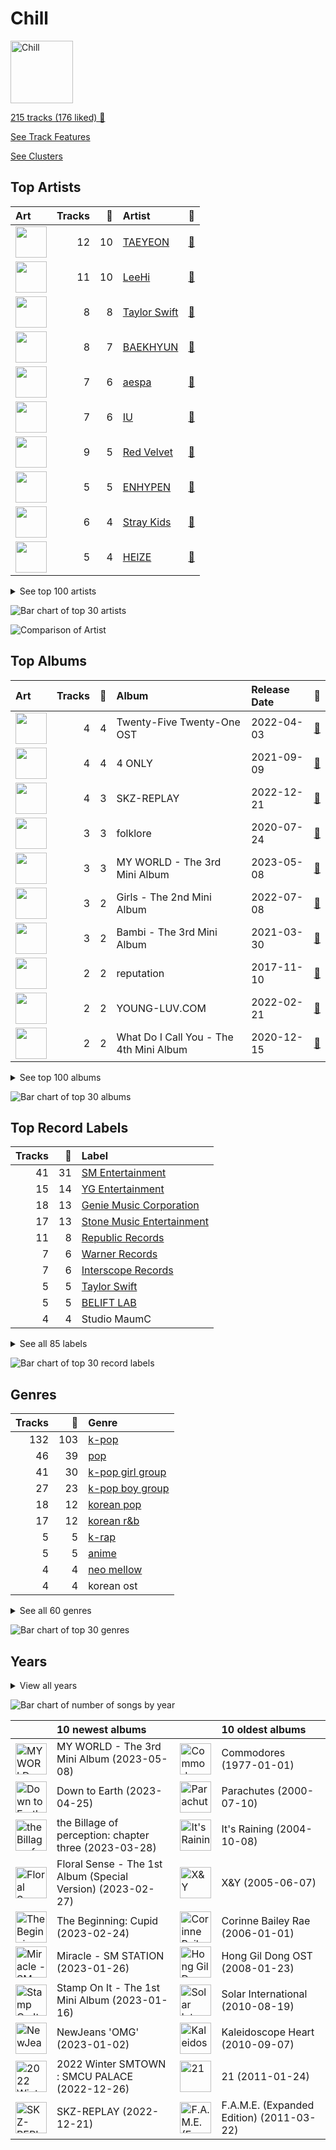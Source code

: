 # Chill


<img src="https://mosaic.scdn.co/640/ab67616d0000b2731c1ea5bfa5680ac877acdd55ab67616d0000b2736772cf096be8acc1df092519ab67616d0000b2739c7eb20dfbb2150f55c9debdab67616d0000b273eb136d1be54b1ef8273c0699" alt="Chill" width="100" />

[215 tracks (176 liked) 🔗](https://open.spotify.com/playlist/79HDmDfCjzdHS3oWXdgHGb)

[See Track Features](audio_features.md)

[See Clusters](clusters/overview.md)

## Top Artists

| Art | Tracks | 💚 | Artist | 🔗 |
|:---|---:|---:|:---|:---|
| <img src="https://i.scdn.co/image/ab6761610000e5ebb29975f8b42bcba1eae62577" alt="" width="50" /> | 12 | 10 | [TAEYEON](../../artists/taeyeon/overview.md) | [🔗](https://open.spotify.com/artist/3qNVuliS40BLgXGxhdBdqu) |
| <img src="https://i.scdn.co/image/ab6761610000e5eb05cead99b1a81b82a9a42838" alt="" width="50" /> | 11 | 10 | [LeeHi](../../artists/leehi/overview.md) | [🔗](https://open.spotify.com/artist/7cVZApDoQZpS447nHTsNqu) |
| <img src="https://i.scdn.co/image/ab6761610000e5ebf173136b94ae2f75f49f8b2b" alt="" width="50" /> | 8 | 8 | [Taylor Swift](../../artists/taylor_swift/overview.md) | [🔗](https://open.spotify.com/artist/06HL4z0CvFAxyc27GXpf02) |
| <img src="https://i.scdn.co/image/ab6761610000e5eb1e2e0f17d257a40be0782f35" alt="" width="50" /> | 8 | 7 | [BAEKHYUN](../../artists/baekhyun/overview.md) | [🔗](https://open.spotify.com/artist/4ufh0WuMZh6y4Dmdnklvdl) |
| <img src="https://i.scdn.co/image/ab6761610000e5ebb29c20ae1a1435066fe26f35" alt="" width="50" /> | 7 | 6 | [aespa](../../artists/aespa/overview.md) | [🔗](https://open.spotify.com/artist/6YVMFz59CuY7ngCxTxjpxE) |
| <img src="https://i.scdn.co/image/ab6761610000e5eb006ff3c0136a71bfb9928d34" alt="" width="50" /> | 7 | 6 | [IU](../../artists/iu/overview.md) | [🔗](https://open.spotify.com/artist/3HqSLMAZ3g3d5poNaI7GOU) |
| <img src="https://i.scdn.co/image/ab6761610000e5eb5bf330a57b9dcffd8f7b2c14" alt="" width="50" /> | 9 | 5 | [Red Velvet](../../artists/red_velvet/overview.md) | [🔗](https://open.spotify.com/artist/1z4g3DjTBBZKhvAroFlhOM) |
| <img src="https://i.scdn.co/image/ab6761610000e5eb64910866e1ff903252d3dc12" alt="" width="50" /> | 5 | 5 | [ENHYPEN](../../artists/enhypen/overview.md) | [🔗](https://open.spotify.com/artist/5t5FqBwTcgKTaWmfEbwQY9) |
| <img src="https://i.scdn.co/image/ab6761610000e5ebada60ffd7a8ce554fd733fb5" alt="" width="50" /> | 6 | 4 | [Stray Kids](../../artists/stray_kids/overview.md) | [🔗](https://open.spotify.com/artist/2dIgFjalVxs4ThymZ67YCE) |
| <img src="https://i.scdn.co/image/ab6761610000e5ebb55c3a580a05d6a61bd678ca" alt="" width="50" /> | 5 | 4 | [HEIZE](../../artists/heize/overview.md) | [🔗](https://open.spotify.com/artist/5dCvSnVduaFleCnyy98JMo) |


<details>
<summary>See top 100 artists</summary>

| Art | Tracks | 💚 | Artist | 🔗 |
|:---|---:|---:|:---|:---|
| <img src="https://i.scdn.co/image/ab6761610000e5ebd642648235ebf3460d2d1f6a" alt="" width="50" /> | 5 | 4 | [BTS](../../artists/bts/overview.md) | [🔗](https://open.spotify.com/artist/3Nrfpe0tUJi4K4DXYWgMUX) |
| <img src="https://i.scdn.co/image/ab6761610000e5eb8abd5f97fc52561939ebbc89" alt="" width="50" /> | 4 | 4 | [(G)I-DLE](../../artists/_g_i_dle/overview.md) | [🔗](https://open.spotify.com/artist/2AfmfGFbe0A0WsTYm0SDTx) |
| <img src="https://i.scdn.co/image/ab6761610000e5ebc65d144f4f352b3cba7b13ea" alt="" width="50" /> | 7 | 3 | [WENDY](../../artists/wendy/overview.md) | [🔗](https://open.spotify.com/artist/0FRUZvZNPzM3YJMABJxf2K) |
| <img src="https://i.scdn.co/image/ab6761610000e5eb6199c3c2f414880e2b9077a9" alt="" width="50" /> | 4 | 3 | [NewJeans](../../artists/newjeans/overview.md) | [🔗](https://open.spotify.com/artist/6HvZYsbFfjnjFrWF950C9d) |
| <img src="https://i.scdn.co/image/ab6761610000e5eb767815f4876969e8f888f0db" alt="" width="50" /> | 4 | 3 | The Rose | [🔗](https://open.spotify.com/artist/5na1LmEmK2VzNLje9snJYW) |
| <img src="https://i.scdn.co/image/ab6761610000e5ebc9690bc711d04b3d4fd4b87c" alt="" width="50" /> | 4 | 3 | [BLACKPINK](../../artists/blackpink/overview.md) | [🔗](https://open.spotify.com/artist/41MozSoPIsD1dJM0CLPjZF) |
| <img src="https://i.scdn.co/image/ab6761610000e5ebd8b9980db67272cb4d2c3daf" alt="" width="50" /> | 3 | 3 | [Billie Eilish](../../artists/billie_eilish/overview.md) | [🔗](https://open.spotify.com/artist/6qqNVTkY8uBg9cP3Jd7DAH) |
| <img src="https://i.scdn.co/image/ab6761610000e5ebcdce7620dc940db079bf4952" alt="" width="50" /> | 3 | 3 | [Ariana Grande](../../artists/ariana_grande/overview.md) | [🔗](https://open.spotify.com/artist/66CXWjxzNUsdJxJ2JdwvnR) |
| <img src="https://i.scdn.co/image/ab6761610000e5eb29d6428b4b21a6c952b2aea9" alt="" width="50" /> | 3 | 3 | Wonstein | [🔗](https://open.spotify.com/artist/5o615XColiSVMPDWlslKSk) |
| <img src="https://i.scdn.co/image/ab6761610000e5eb510c56f38c9fc97ee80f7256" alt="" width="50" /> | 3 | 3 | [LE SSERAFIM](../../artists/le_sserafim/overview.md) | [🔗](https://open.spotify.com/artist/4SpbR6yFEvexJuaBpgAU5p) |
| <img src="https://i.scdn.co/image/ab6761610000e5ebbb9fa0e20c8f29cf7c6dac3b" alt="" width="50" /> | 3 | 3 | WINTER | [🔗](https://open.spotify.com/artist/3mPquBmMu97Iq9TpzQ6ayI) |
| <img src="https://i.scdn.co/image/ab6761610000e5eb0bae7cfd3b32b10154e0b8b3" alt="" width="50" /> | 3 | 3 | [Sara Bareilles](../../artists/sara_bareilles/overview.md) | [🔗](https://open.spotify.com/artist/2Sqr0DXoaYABbjBo9HaMkM) |
| <img src="https://i.scdn.co/image/ab6761610000e5ebf23e235d7e2c99c2ce1a94dd" alt="" width="50" /> | 4 | 2 | Lee Mujin | [🔗](https://open.spotify.com/artist/4Xj0peBt3EZHbdF20JmdWC) |
| <img src="https://i.scdn.co/image/ab6761610000e5eb6f44c5165785a877bd4ae376" alt="" width="50" /> | 4 | 2 | [STAYC](../../artists/stayc/overview.md) | [🔗](https://open.spotify.com/artist/01XYiBYaoMJcNhPokrg0l0) |
| <img src="https://i.scdn.co/image/ab6761610000e5eb496189630cd3cb0c7b593fee" alt="" width="50" /> | 3 | 2 | TAEYANG | [🔗](https://open.spotify.com/artist/6udveWUgX4vu75FF0DTrXV) |
| <img src="https://i.scdn.co/image/ab6761610000e5eb7a1644d7f1d5da83403a627a" alt="" width="50" /> | 3 | 2 | [Billlie](../../artists/billlie/overview.md) | [🔗](https://open.spotify.com/artist/2GQxKDojobwBjZMPf7aoh0) |
| <img src="https://i.scdn.co/image/ab6761610000e5eb6de000137b41e45cc33a3566" alt="" width="50" /> | 2 | 2 | [Hwa Sa](../../artists/hwa_sa/overview.md) | [🔗](https://open.spotify.com/artist/7bmYpVgQub656uNTu6qGNQ) |
| <img src="https://i.scdn.co/image/ab6761610000e5ebd40fae46480e4202ef69316d" alt="" width="50" /> | 2 | 2 | YUJU | [🔗](https://open.spotify.com/artist/7Bu0r4MCDX3sbhcFD5IXyx) |
| <img src="https://i.scdn.co/image/ab6761610000e5eb8e9d1c8642df6f869631fe62" alt="" width="50" /> | 2 | 2 | Crush | [🔗](https://open.spotify.com/artist/6aLdhHUqgdKE86xbtNmY8g) |
| <img src="https://i.scdn.co/image/ab6761610000e5eb9c6f0ab3e5163f967c787253" alt="" width="50" /> | 2 | 2 | TAEYONG | [🔗](https://open.spotify.com/artist/6SKusTjOAPsTZ6kareKQdm) |
| <img src="https://i.scdn.co/image/ab6761610000e5ebaed3c717bf1753ab928ea88d" alt="" width="50" /> | 2 | 2 | John Legend | [🔗](https://open.spotify.com/artist/5y2Xq6xcjJb2jVM54GHK3t) |
| <img src="https://i.scdn.co/image/ab6761610000e5eb989ed05e1f0570cc4726c2d3" alt="" width="50" /> | 2 | 2 | [Coldplay](../../artists/coldplay/overview.md) | [🔗](https://open.spotify.com/artist/4gzpq5DPGxSnKTe4SA8HAU) |
| <img src="https://i.scdn.co/image/ab6761610000e5ebb6ba89aff53eea0b5f0444e8" alt="" width="50" /> | 2 | 2 | Jay Park | [🔗](https://open.spotify.com/artist/4XDi67ZENZcbfKnvMnTYsI) |
| <img src="https://i.scdn.co/image/ab6761610000e5eb597a4257d0022e2ac837fa7d" alt="" width="50" /> | 2 | 2 | BIGBANG | [🔗](https://open.spotify.com/artist/4Kxlr1PRlDKEB0ekOCyHgX) |
| <img src="https://i.scdn.co/image/ab6761610000e5eb29971b8d9d19fef176338e4a" alt="" width="50" /> | 2 | 2 | Loco | [🔗](https://open.spotify.com/artist/2e4G04F77jxVuDYo44TCSm) |
| <img src="https://i.scdn.co/image/ab6761610000e5eb7fd277fc83d7670dadb45790" alt="" width="50" /> | 2 | 2 | [PENTAGON](../../artists/pentagon/overview.md) | [🔗](https://open.spotify.com/artist/1wKpMkucynaTfG8lyPprYV) |
| <img src="https://i.scdn.co/image/ab6761610000e5eb65dd718aaa2c9b1be0218f76" alt="" width="50" /> | 2 | 2 | SURAN | [🔗](https://open.spotify.com/artist/1mORehSVEd7lcaT2d7Sl2K) |
| <img src="https://i.scdn.co/image/ab6761610000e5eb0fad315ccb6b38517152d2cc" alt="" width="50" /> | 2 | 2 | SUGA | [🔗](https://open.spotify.com/artist/0ebNdVaOfp6N0oZ1guIxM8) |
| <img src="https://i.scdn.co/image/ab6761610000e5eb859ec6575be3cfe1a86b2cb0" alt="" width="50" /> | 2 | 2 | Sunwoojunga | [🔗](https://open.spotify.com/artist/04L3elxyr0XFua2Ek3domW) |
| <img src="https://i.scdn.co/image/ab6761610000e5eb8944c8aec8db82f35980b191" alt="" width="50" /> | 2 | 1 | [TWICE](../../artists/twice/overview.md) | [🔗](https://open.spotify.com/artist/7n2Ycct7Beij7Dj7meI4X0) |
| <img src="https://i.scdn.co/image/ab6761610000e5ebd89424b602251312223edd8f" alt="" width="50" /> | 2 | 1 | MeloMance | [🔗](https://open.spotify.com/artist/6k4r73Wq8nhkCDoUsECL1e) |
| <img src="https://i.scdn.co/image/ab6761610000e5eb72f8abb4e1d34336c60fd338" alt="" width="50" /> | 2 | 1 | YUKIKA | [🔗](https://open.spotify.com/artist/4RfI1z9u2xIc5Qnqac4JbO) |
| <img src="https://i.scdn.co/image/ab6761610000e5ebbbca2e91d07d2c53e6610570" alt="" width="50" /> | 2 | 1 | Seori | [🔗](https://open.spotify.com/artist/2bWTIIQP9zaVc55RaMGu7e) |
| <img src="https://i.scdn.co/image/ab6761610000e5eb64c106fb76ead20ba05a5461" alt="" width="50" /> | 2 | 1 | Sandeul | [🔗](https://open.spotify.com/artist/2QeJBmgBdpH4i3uJns5Rdx) |
| <img src="https://i.scdn.co/image/ab6761610000e5eb065608c797a38d142082fc8a" alt="" width="50" /> | 2 | 1 | Punch | [🔗](https://open.spotify.com/artist/2FgZrgTMX6Sk0VNcOsEPmm) |
| <img src="https://i.scdn.co/image/ab6761610000e5eb95f5142b421466cf22028f6f" alt="" width="50" /> | 1 | 1 | [SEVENTEEN](../../artists/seventeen/overview.md) | [🔗](https://open.spotify.com/artist/7nqOGRxlXj7N2JYbgNEjYH) |
| <img src="nan" alt="" width="50" /> | 1 | 1 | Jang Yi-jeong | [🔗](https://open.spotify.com/artist/7nLakaHt1koh5mP4OIVM0F) |
| <img src="https://i.scdn.co/image/ab6761610000e5eb7d874b307cb092e68db73207" alt="" width="50" /> | 1 | 1 | [NCT 127](../../artists/nct_127/overview.md) | [🔗](https://open.spotify.com/artist/7f4ignuCJhLXfZ9giKT7rH) |
| <img src="https://i.scdn.co/image/ab6761610000e5ebe50aa80e0f5869f84f6874d1" alt="" width="50" /> | 1 | 1 | Chris Brown | [🔗](https://open.spotify.com/artist/7bXgB6jMjp9ATFy66eO08Z) |
| <img src="https://i.scdn.co/image/ab6761610000e5ebf55b31064f94878f3da932c8" alt="" width="50" /> | 1 | 1 | MAX CHANGMIN | [🔗](https://open.spotify.com/artist/7FiAkNWMb6ZBYI8tbQLuIS) |
| <img src="https://i.scdn.co/image/ab67616d0000b2738cff8c53f033893425f27b8f" alt="" width="50" /> | 1 | 1 | JIHYO | [🔗](https://open.spotify.com/artist/7F1iAHRYxR3MY7yAEuFqgL) |
| <img src="https://i.scdn.co/image/ab67616d0000b273bbb7a9cbcad2eabbfbcb9522" alt="" width="50" /> | 1 | 1 | WOOGIE | [🔗](https://open.spotify.com/artist/7C0lSOS41UnTbnF7bMSEWN) |
| <img src="https://i.scdn.co/image/ab6761610000e5ebdf0b5ac84376a0a4b2166816" alt="" width="50" /> | 1 | 1 | The Neighbourhood | [🔗](https://open.spotify.com/artist/77SW9BnxLY8rJ0RciFqkHh) |
| <img src="https://i.scdn.co/image/ab6761610000e5eb61f2c97935a963ff7d2cc34b" alt="" width="50" /> | 1 | 1 | SHAUN | [🔗](https://open.spotify.com/artist/72nLe76yBFSlP6VBzME358) |
| <img src="https://i.scdn.co/image/ab6761610000e5ebbd98c32bd0f4be21e548485a" alt="" width="50" /> | 1 | 1 | MARK | [🔗](https://open.spotify.com/artist/70DFixYAFPv4Pf9kgSfR9O) |
| <img src="https://i.scdn.co/image/ab6761610000e5eb03fd839c09fe375026192645" alt="" width="50" /> | 1 | 1 | [GOT the beat](../../artists/got_the_beat/overview.md) | [🔗](https://open.spotify.com/artist/6uNxlIP5lzPFf0BHuELOuX) |
| <img src="https://i.scdn.co/image/ab6761610000e5eb21a213a4fe1a6f9b45d3f7f9" alt="" width="50" /> | 1 | 1 | Commodores | [🔗](https://open.spotify.com/artist/6twIAGnYuIT1pncMAsXnEm) |
| <img src="https://i.scdn.co/image/ab6761610000e5ebac19ac3b8773baa5791999fb" alt="" width="50" /> | 1 | 1 | TVXQ! | [🔗](https://open.spotify.com/artist/6nVMMEywS5Y4tsHPKx1nIo) |
| <img src="https://i.scdn.co/image/ab6761610000e5eb1d4e4e7e3c5d8fa494fc5f10" alt="" width="50" /> | 1 | 1 | Lord Huron | [🔗](https://open.spotify.com/artist/6ltzsmQQbmdoHHbLZ4ZN25) |
| <img src="https://i.scdn.co/image/ab6761610000e5eb41bf7454f88cccfe6677b2c0" alt="" width="50" /> | 1 | 1 | H 3 F | [🔗](https://open.spotify.com/artist/6jIK3obS1fJqb3Vu74AYX3) |
| <img src="https://i.scdn.co/image/ab6772690000c46ca3ebb27ba9a55044f32af6e1" alt="" width="50" /> | 1 | 1 | Silk Sonic | [🔗](https://open.spotify.com/artist/6PvvGcCY2XtUcSRld1Wilr) |
| <img src="https://i.scdn.co/image/ab6761610000e5eb74700cf88c04af5201df7298" alt="" width="50" /> | 1 | 1 | [AKMU](../../artists/akmu/overview.md) | [🔗](https://open.spotify.com/artist/6OwKE9Ez6ALxpTaKcT5ayv) |
| <img src="https://i.scdn.co/image/ab6761610000e5eb4a29246fa242d0b9f8de3b31" alt="" width="50" /> | 1 | 1 | [SUNMI](../../artists/sunmi/overview.md) | [🔗](https://open.spotify.com/artist/6MoXcK2GyGg7FIyxPU5yW6) |
| <img src="https://i.scdn.co/image/ab6761610000e5eb31072db9da0311ecfabe96bf" alt="" width="50" /> | 1 | 1 | Khalid | [🔗](https://open.spotify.com/artist/6LuN9FCkKOj5PcnpouEgny) |
| <img src="https://i.scdn.co/image/ab6761610000e5eb1b6966cc5bb31edcab435911" alt="" width="50" /> | 1 | 1 | Younha | [🔗](https://open.spotify.com/artist/6GwM5CHqhWXzG3l5kzRSAS) |
| <img src="nan" alt="" width="50" /> | 1 | 1 | Nam Joohyuk | [🔗](https://open.spotify.com/artist/69ybhMoBUPmIcH4MyDARDv) |
| <img src="https://i.scdn.co/image/ab6761610000e5eb126daf90ff728a306d978ca0" alt="" width="50" /> | 1 | 1 | NINGNING | [🔗](https://open.spotify.com/artist/5t1uryofgueHrjrryqX8vM) |
| <img src="https://i.scdn.co/image/ab6761610000e5eb1d8695d3eefc61a22f5afbaf" alt="" width="50" /> | 1 | 1 | MINGYU | [🔗](https://open.spotify.com/artist/5gUpo0BRmo6EOTbyU3z5Ay) |
| <img src="nan" alt="" width="50" /> | 1 | 1 | Bona(WJSN) | [🔗](https://open.spotify.com/artist/5EHm62VI2botfXyNvboLlL) |
| <img src="https://i.scdn.co/image/ab6761610000e5eb416bd8a66bfcbc545c2009ac" alt="" width="50" /> | 1 | 1 | Gracie Abrams | [🔗](https://open.spotify.com/artist/4tuJ0bMpJh08umKkEXKUI5) |
| <img src="https://i.scdn.co/image/ab6761610000e5eb1f9c07e4400cac6892c9739a" alt="" width="50" /> | 1 | 1 | YESUNG | [🔗](https://open.spotify.com/artist/4hyF8Vtc73RYJr3RgTE2Zf) |
| <img src="https://i.scdn.co/image/ab6761610000e5eb68f6e5892075d7f22615bd17" alt="" width="50" /> | 1 | 1 | Adele | [🔗](https://open.spotify.com/artist/4dpARuHxo51G3z768sgnrY) |
| <img src="nan" alt="" width="50" /> | 1 | 1 | Lee Joomyung | [🔗](https://open.spotify.com/artist/4dN1DsKUXV6xugiarFBAa6) |
| <img src="https://i.scdn.co/image/ab67616d0000b273112b210accd05345a17a46f0" alt="" width="50" /> | 1 | 1 | Suzy | [🔗](https://open.spotify.com/artist/4U80LJd8sG6U9YTFP5izka) |
| <img src="https://i.scdn.co/image/ab6761610000e5ebf8e7a2d1a01fd98e43ee57dc" alt="" width="50" /> | 1 | 1 | 6LACK | [🔗](https://open.spotify.com/artist/4IVAbR2w4JJNJDDRFP3E83) |
| <img src="https://i.scdn.co/image/ab6761610000e5eb1193a00caa638c135ffc60ec" alt="" width="50" /> | 1 | 1 | FIFTY FIFTY | [🔗](https://open.spotify.com/artist/4GJ6xDCF5jaUqD6avOuQT6) |
| <img src="https://i.scdn.co/image/ab6761610000e5eb1c7f0695e260619b85d687db" alt="" width="50" /> | 1 | 1 | QUIN | [🔗](https://open.spotify.com/artist/3sHS70DMNgPxRqx2fUNrRA) |
| <img src="https://i.scdn.co/image/ab6761610000e5eb7158089a0a003f7ce04ddca1" alt="" width="50" /> | 1 | 1 | WONWOO | [🔗](https://open.spotify.com/artist/3rHcBT06Vb1XGVUWhDALZt) |
| <img src="https://i.scdn.co/image/ab6761610000e5eb96287bd47570ff13f0c01496" alt="" width="50" /> | 1 | 1 | Anderson .Paak | [🔗](https://open.spotify.com/artist/3jK9MiCrA42lLAdMGUZpwa) |
| <img src="https://i.scdn.co/image/adcc1cb654e89f2e404688ae0d1bbc942ce02e5d" alt="" width="50" /> | 1 | 1 | Ludacris | [🔗](https://open.spotify.com/artist/3ipn9JLAPI5GUEo4y4jcoi) |
| <img src="https://i.scdn.co/image/ab6761610000e5eb6a80abb55f089d80528d24fc" alt="" width="50" /> | 1 | 1 | CHANGMO | [🔗](https://open.spotify.com/artist/3hvinNZRzTLoREmqFiKr1b) |
| <img src="https://i.scdn.co/image/ab6761610000e5ebd2d167f018561742f26a0997" alt="" width="50" /> | 1 | 1 | ROSÉ | [🔗](https://open.spotify.com/artist/3eVa5w3URK5duf6eyVDbu9) |
| <img src="https://i.scdn.co/image/ab6761610000e5eb26e8cb3ff6fc7744b312811b" alt="" width="50" /> | 1 | 1 | Troye Sivan | [🔗](https://open.spotify.com/artist/3WGpXCj9YhhfX11TToZcXP) |
| <img src="https://i.scdn.co/image/ab6761610000e5eb5045a0e0d423ce29d6b14ebd" alt="" width="50" /> | 1 | 1 | TREASURE | [🔗](https://open.spotify.com/artist/3KonOYiLsU53m4yT7gNotP) |
| <img src="https://i.scdn.co/image/ab6761610000e5ebd5ea2417972607cdcf73364d" alt="" width="50" /> | 1 | 1 | V | [🔗](https://open.spotify.com/artist/3JsHnjpbhX4SnySpvpa9DK) |
| <img src="https://i.scdn.co/image/ab6761610000e5eb5923c0ca32a3cf3a81b34728" alt="" width="50" /> | 1 | 1 | G-DRAGON | [🔗](https://open.spotify.com/artist/30b9WulBM8sFuBo17nNq9c) |
| <img src="https://i.scdn.co/image/ab6761610000e5eb1d599789ce2de9b742b804e3" alt="" width="50" /> | 1 | 1 | george | [🔗](https://open.spotify.com/artist/2pRZp2WxvnWWiSPcSSYkNV) |
| <img src="https://i.scdn.co/image/ab6761610000e5ebee3123e593174208f9754fab" alt="" width="50" /> | 1 | 1 | Frank Ocean | [🔗](https://open.spotify.com/artist/2h93pZq0e7k5yf4dywlkpM) |
| <img src="https://i.scdn.co/image/ab6761610000e5eb778483686ae247c1906f02fb" alt="" width="50" /> | 1 | 1 | Birdy | [🔗](https://open.spotify.com/artist/2WX2uTcsvV5OnS0inACecP) |
| <img src="https://i.scdn.co/image/ab6761610000e5eb529759eb52ec826893164de1" alt="" width="50" /> | 1 | 1 | LUNCH | [🔗](https://open.spotify.com/artist/2UVzzx3MOPYV3l6xW2lzBv) |
| <img src="https://i.scdn.co/image/ab6761610000e5eb8ec4207332def07fec21874d" alt="" width="50" /> | 1 | 1 | [ITZY](../../artists/itzy/overview.md) | [🔗](https://open.spotify.com/artist/2KC9Qb60EaY0kW4eH68vr3) |
| <img src="https://i.scdn.co/image/ab6761610000e5eb618eb314202aeec390a5c435" alt="" width="50" /> | 1 | 1 | D.O. | [🔗](https://open.spotify.com/artist/2CQZr2RPZmrcvDnaod1ldC) |
| <img src="https://i.scdn.co/image/ab6761610000e5ebdcb57d08016c41fca3e221ab" alt="" width="50" /> | 1 | 1 | Corinne Bailey Rae | [🔗](https://open.spotify.com/artist/29WzbAQtDnBJF09es0uddn) |
| <img src="https://i.scdn.co/image/ab6761610000e5ebd707e1c5177614c4ec95a06c" alt="" width="50" /> | 1 | 1 | Halsey | [🔗](https://open.spotify.com/artist/26VFTg2z8YR0cCuwLzESi2) |
| <img src="https://i.scdn.co/image/ab6761610000e5eb5fd1861f4c260b5855fd3a90" alt="" width="50" /> | 1 | 1 | nævis | [🔗](https://open.spotify.com/artist/2067CjQ2nC56cRZX8goeHg) |
| <img src="nan" alt="" width="50" /> | 1 | 1 | Choi Hyunwook | [🔗](https://open.spotify.com/artist/1z2J8XtoQxczs0U1lMWEiZ) |
| <img src="https://i.scdn.co/image/ab6761610000e5eb178f1c6aa9751667cef51db3" alt="" width="50" /> | 1 | 1 | TAEIL | [🔗](https://open.spotify.com/artist/1z0Hi3myYw4x32xCq0H3aq) |
| <img src="https://i.scdn.co/image/ab6761610000e5eb8ae7f2aaa9817a704a87ea36" alt="" width="50" /> | 1 | 1 | [Justin Bieber](../../artists/justin_bieber/overview.md) | [🔗](https://open.spotify.com/artist/1uNFoZAHBGtllmzznpCI3s) |
| <img src="https://i.scdn.co/image/ab6761610000e5eb0405e7cc11aecb995703d398" alt="" width="50" /> | 1 | 1 | [Jackson Wang](../../artists/jackson_wang/overview.md) | [🔗](https://open.spotify.com/artist/1kfWoWgCugPkyxQP8lkRlY) |
| <img src="https://i.scdn.co/image/ab6761610000e5eb354a84cfb27458618bca3ecb" alt="" width="50" /> | 1 | 1 | MAX | [🔗](https://open.spotify.com/artist/1bqxdqvUtPWZri43cKHac8) |

</details>


![Bar chart of top 30 artists](../../images/playlists/chill/artists.png)

![Comparison of Artist](../../images/playlists/chill/artists_comparison.png)

## Top Albums

| Art | Tracks | 💚 | Album | Release Date | 🔗 |
|:---|---:|---:|:---|:---|:---|
| <img src="https://i.scdn.co/image/ab67616d0000b2735ccb1b40b2081fff238473bb" alt="" width="50" /> | 4 | 4 | Twenty-Five Twenty-One OST | 2022-04-03 | [🔗](https://open.spotify.com/album/77NPr874WU941XZhjO43dR) |
| <img src="https://i.scdn.co/image/ab67616d0000b273d5d11b6ac4242aaa41c8be69" alt="" width="50" /> | 4 | 4 | 4 ONLY | 2021-09-09 | [🔗](https://open.spotify.com/album/1DKgZeAYrjslAPZVMe6EFt) |
| <img src="https://i.scdn.co/image/ab67616d0000b273d681b1b80c5dff43d2f4a3df" alt="" width="50" /> | 4 | 3 | SKZ-REPLAY | 2022-12-21 | [🔗](https://open.spotify.com/album/3UXrliH0JUQvcaLnBD8Txz) |
| <img src="https://i.scdn.co/image/ab67616d0000b27395f754318336a07e85ec59bc" alt="" width="50" /> | 3 | 3 | folklore | 2020-07-24 | [🔗](https://open.spotify.com/album/2fenSS68JI1h4Fo296JfGr) |
| <img src="https://i.scdn.co/image/ab67616d0000b27304878afb19613a94d37b29ce" alt="" width="50" /> | 3 | 3 | MY WORLD - The 3rd Mini Album | 2023-05-08 | [🔗](https://open.spotify.com/album/69xF8jTd0c4Zoo7DT3Rwrn) |
| <img src="https://i.scdn.co/image/ab67616d0000b273b3be3b970fc89a02f301c9da" alt="" width="50" /> | 3 | 2 | Girls - The 2nd Mini Album | 2022-07-08 | [🔗](https://open.spotify.com/album/4w1dbvUy1crv0knXQvcSeY) |
| <img src="https://i.scdn.co/image/ab67616d0000b2735e64c5b1565cac58c05f3c0d" alt="" width="50" /> | 3 | 2 | Bambi - The 3rd Mini Album | 2021-03-30 | [🔗](https://open.spotify.com/album/5xOx4mWABbTj0qWyZC4q1p) |
| <img src="https://i.scdn.co/image/ab67616d0000b273da5d5aeeabacacc1263c0f4b" alt="" width="50" /> | 2 | 2 | reputation | 2017-11-10 | [🔗](https://open.spotify.com/album/6DEjYFkNZh67HP7R9PSZvv) |
| <img src="https://i.scdn.co/image/ab67616d0000b2738ea860a3e6904b875629d672" alt="" width="50" /> | 2 | 2 | YOUNG-LUV.COM | 2022-02-21 | [🔗](https://open.spotify.com/album/2xPdgNkM4yIQmP7axJ1T1o) |
| <img src="https://i.scdn.co/image/ab67616d0000b27354d483dff87402bfe717f738" alt="" width="50" /> | 2 | 2 | What Do I Call You - The 4th Mini Album | 2020-12-15 | [🔗](https://open.spotify.com/album/70XJeDlFe1LmZo1lyFKyq3) |


<details>
<summary>See top 100 albums</summary>

| Art | Tracks | 💚 | Album | Release Date | 🔗 |
|:---|---:|---:|:---|:---|:---|
| <img src="https://i.scdn.co/image/ab67616d0000b2737dd8f95320e8ef08aa121dfe" alt="" width="50" /> | 2 | 2 | THE ALBUM | 2020-10-02 | [🔗](https://open.spotify.com/album/71O60S5gIJSIAhdnrDIh3N) |
| <img src="https://i.scdn.co/image/ab67616d0000b273d8856d19e1f5784ed643d862" alt="" width="50" /> | 2 | 2 | Like Water - The 1st Mini Album | 2021-04-05 | [🔗](https://open.spotify.com/album/1Ao5vWPO13f4l0ldwxOKL7) |
| <img src="https://i.scdn.co/image/ab67616d0000b273c7b6b2976e38a802eebff046" alt="" width="50" /> | 2 | 2 | I NEVER DIE | 2022-03-14 | [🔗](https://open.spotify.com/album/1T2W9vDajFreUuycPDjUXk) |
| <img src="https://i.scdn.co/image/ab67616d0000b2739030184114911536d5f77555" alt="" width="50" /> | 2 | 2 | FEARLESS | 2022-05-02 | [🔗](https://open.spotify.com/album/4Mc7WwYH41hgUWeKX25Sot) |
| <img src="https://i.scdn.co/image/ab67616d0000b2739e7dad80eb4bb664ff9e6fc8" alt="" width="50" /> | 2 | 2 | Amidst the Chaos (Bonus Version) | 2019-05-10 | [🔗](https://open.spotify.com/album/5x2sDapUIdq0qk1ezff3gm) |
| <img src="https://i.scdn.co/image/ab67616d0000b2736538b8e1b5c7b2a9d2211769" alt="" width="50" /> | 2 | 1 | Perfect Velvet - The 2nd Album | 2017-11-17 | [🔗](https://open.spotify.com/album/0rvrbZvaDX5S9ZBhwOwFfH) |
| <img src="https://i.scdn.co/image/ab67616d0000b2739d28fd01859073a3ae6ea209" alt="" width="50" /> | 2 | 1 | NewJeans 1st EP 'New Jeans' | 2022-08-01 | [🔗](https://open.spotify.com/album/1HMLpmZAnNyl9pxvOnTovV) |
| <img src="https://i.scdn.co/image/ab67616d0000b2731843897a2a72dd5036bbb1fc" alt="" width="50" /> | 2 | 1 | NOEASY | 2021-08-23 | [🔗](https://open.spotify.com/album/558tpdCejjVQNFAumRAeQj) |
| <img src="https://i.scdn.co/image/ab67616d0000b273b87c0d76ed9c7b1654b390d0" alt="" width="50" /> | 2 | 0 | Purpose - The 2nd Album | 2019-10-28 | [🔗](https://open.spotify.com/album/0h6wCpdgpSOAbYDDYJVuwr) |
| <img src="https://i.scdn.co/image/ab67616d0000b27305203cde35ba2fef6ca7b970" alt="" width="50" /> | 1 | 1 | 공감 (Empathy) - The 1st Mini Album | 2021-07-26 | [🔗](https://open.spotify.com/album/4dqWy2Soq1Z1rqgKfXOATk) |
| <img src="https://i.scdn.co/image/ab67616d0000b273d0bd51668da5629aa0cc77d8" alt="" width="50" /> | 1 | 1 | 壱 | 2022-01-12 | [🔗](https://open.spotify.com/album/1YWoHzj5wHnG7m6gLlwBQd) |
| <img src="https://i.scdn.co/image/ab67616d0000b2738c4a282e84a53c1c8acf129a" alt="" width="50" /> | 1 | 1 | ‘The ReVe Festival 2022 - Feel My Rhythm’ | 2022-03-21 | [🔗](https://open.spotify.com/album/3HgoCO9wWuPcNhz8Ip4C46) |
| <img src="https://i.scdn.co/image/ab67616d0000b2733e3a242b1d34e50a6f28a7a3" alt="" width="50" /> | 1 | 1 | the Billage of perception: chapter three | 2023-03-28 | [🔗](https://open.spotify.com/album/5bt0sTLia4il2rIlpqUo5g) |
| <img src="https://i.scdn.co/image/ab67616d0000b2734c5be128bd1b55bf36041574" alt="" width="50" /> | 1 | 1 | the Billage of perception : chapter one | 2021-11-10 | [🔗](https://open.spotify.com/album/1kp4txZsSpDNR4EoDFi2LD) |
| <img src="https://i.scdn.co/image/ab67616d0000b27356ac7b86e090f307e218e9c8" alt="" width="50" /> | 1 | 1 | thank u, next | 2019-02-08 | [🔗](https://open.spotify.com/album/2fYhqwDWXjbpjaIJPEfKFw) |
| <img src="https://i.scdn.co/image/ab67616d0000b27355c38bc34d1fe852f2657c2e" alt="" width="50" /> | 1 | 1 | minor | 2020-07-14 | [🔗](https://open.spotify.com/album/2UZw04wDxLVceADw2Gi1Qy) |
| <img src="https://i.scdn.co/image/ab67616d0000b2738a3f0a3ca7929dea23cd274c" alt="" width="50" /> | 1 | 1 | lovely (with Khalid) | 2018-04-19 | [🔗](https://open.spotify.com/album/2sBB17RXTamvj7Ncps15AK) |
| <img src="https://i.scdn.co/image/ab67616d0000b27333b8541201f1ef38941024be" alt="" width="50" /> | 1 | 1 | evermore | 2020-12-11 | [🔗](https://open.spotify.com/album/2Xoteh7uEpea4TohMxjtaq) |
| <img src="https://i.scdn.co/image/ab67616d0000b273a9f6c04ba168640b48aa5795" alt="" width="50" /> | 1 | 1 | dont smile at me | 2017-12-22 | [🔗](https://open.spotify.com/album/7fRrTyKvE4Skh93v97gtcU) |
| <img src="https://i.scdn.co/image/ab67616d0000b2737aede4855f6d0d738012e2e5" alt="" width="50" /> | 1 | 1 | channel ORANGE | 2012-07-10 | [🔗](https://open.spotify.com/album/392p3shh2jkxUxY2VHvlH8) |
| <img src="https://i.scdn.co/image/ab67616d0000b273a42bfa2c336bdc2e5c486e49" alt="" width="50" /> | 1 | 1 | [REC.] | 2022-01-18 | [🔗](https://open.spotify.com/album/6ofVW04Q32gN1Hxk50S9Fi) |
| <img src="https://i.scdn.co/image/ab67616d0000b2731fd0a8fc28b2a0a5d9cdc6c6" alt="" width="50" /> | 1 | 1 | You Never Walk Alone | 2017-02-13 | [🔗](https://open.spotify.com/album/6THpewjqJ15ORBJkh5CEYb) |
| <img src="https://i.scdn.co/image/ab67616d0000b2732918f236448bf544586e388a" alt="" width="50" /> | 1 | 1 | YOUNHA 6th Album Repackage 'END THEORY : Final Edition' | 2022-03-30 | [🔗](https://open.spotify.com/album/63mur6I6yCG9cOxOst3i7c) |
| <img src="https://i.scdn.co/image/ab67616d0000b2734e0362c225863f6ae2432651" alt="" width="50" /> | 1 | 1 | X&Y | 2005-06-07 | [🔗](https://open.spotify.com/album/4E7bV0pzG0LciBSWTszra6) |
| <img src="https://i.scdn.co/image/ab67616d0000b27352d0ac4eb2c3fd56c01a01b5" alt="" width="50" /> | 1 | 1 | Written In The Stars | 2018-10-11 | [🔗](https://open.spotify.com/album/08z3DsL7P6RpBR3FgNMSvN) |
| <img src="https://i.scdn.co/image/ab67616d0000b273e5b72a052cd11134380eeb8a" alt="" width="50" /> | 1 | 1 | Wish & Wind | 2018-03-08 | [🔗](https://open.spotify.com/album/5Fs2dlwUz1zkNcUPu6KaKF) |
| <img src="https://i.scdn.co/image/ab67616d0000b273b866ae204041c820a937a0f5" alt="" width="50" /> | 1 | 1 | When it snows(Feat.Heize) | 2021-12-03 | [🔗](https://open.spotify.com/album/1d2YKQ02RQA97EyrB55ZcK) |
| <img src="https://i.scdn.co/image/ab67616d0000b27308b6c12c648f704e599cabd9" alt="" width="50" /> | 1 | 1 | When Night Is Falling | 2021-07-07 | [🔗](https://open.spotify.com/album/3nOIsILeko2meMblKEGYZw) |
| <img src="https://i.scdn.co/image/ab67616d0000b2732c0252c4e4a988f024e4d262" alt="" width="50" /> | 1 | 1 | WINE | 2017-04-27 | [🔗](https://open.spotify.com/album/26adxLsliyYcCfVTF6xA75) |
| <img src="https://i.scdn.co/image/ab67616d0000b27350a3147b4edd7701a876c6ce" alt="" width="50" /> | 1 | 1 | WHEN WE ALL FALL ASLEEP, WHERE DO WE GO? | 2019-03-29 | [🔗](https://open.spotify.com/album/0S0KGZnfBGSIssfF54WSJh) |
| <img src="https://i.scdn.co/image/ab67616d0000b27356080feb452fa7ad4ca61d8b" alt="" width="50" /> | 1 | 1 | Village | 2018-11-02 | [🔗](https://open.spotify.com/album/2KxC2M0bVm5hrK3GgGMuV9) |
| <img src="https://i.scdn.co/image/ab67616d0000b2736034eda385497f614778f457" alt="" width="50" /> | 1 | 1 | Twicetagram | 2017-10-30 | [🔗](https://open.spotify.com/album/3hJXmK5gWN9P6jtZL0Lr2y) |
| <img src="https://i.scdn.co/image/ab67616d0000b273aae78727e396da9f03032eda" alt="" width="50" /> | 1 | 1 | Traffic light | 2021-05-14 | [🔗](https://open.spotify.com/album/4lHGpxL8peLQSZRgl1Lssm) |
| <img src="https://i.scdn.co/image/ab67616d0000b27381fb7e4e392f0a99b3947eb6" alt="" width="50" /> | 1 | 1 | The Velvet - The 2nd Mini Album | 2016-03-17 | [🔗](https://open.spotify.com/album/2qgl7dAgslqL1w2l2wQhMA) |
| <img src="https://i.scdn.co/image/ab67616d0000b27387bb1da05f3491eea3401de5" alt="" width="50" /> | 1 | 1 | The Prelude | 2020-07-17 | [🔗](https://open.spotify.com/album/3Qj2vsFzmaB8jcH6Q60WIG) |
| <img src="https://i.scdn.co/image/ab67616d0000b273206f4b14097e0a68bce6b467" alt="" width="50" /> | 1 | 1 | The Hyena on the Keyboard Pt. 4 | 2018-04-21 | [🔗](https://open.spotify.com/album/2fMMk4DD96UcAmSczUQ0kq) |
| <img src="https://i.scdn.co/image/ab67616d0000b27337c0b3670236c067c8e8bbcb" alt="" width="50" /> | 1 | 1 | The Beginning: Cupid | 2023-02-24 | [🔗](https://open.spotify.com/album/5letLUZIFsQikJYShfGNs4) |
| <img src="https://i.scdn.co/image/ab67616d0000b2739bb453695e0776ceb13576f3" alt="" width="50" /> | 1 | 1 | Take | 2018-06-27 | [🔗](https://open.spotify.com/album/1NgwpxtZFd1x4DbC74V9bO) |
| <img src="https://i.scdn.co/image/ab67616d0000b27328be5dc3cc0bd6f2482c1d56" alt="" width="50" /> | 1 | 1 | THE SECOND STEP : CHAPTER ONE | 2022-02-15 | [🔗](https://open.spotify.com/album/17l09k7ZDb4GYwmsIVGcRZ) |
| <img src="https://i.scdn.co/image/ab67616d0000b2732babb9dbd8f5146112f1bf86" alt="" width="50" /> | 1 | 1 | Stuck with U | 2020-05-08 | [🔗](https://open.spotify.com/album/5mUdh6YWnUvf0MfklEk1oi) |
| <img src="https://i.scdn.co/image/ab67616d0000b2739d2efe43d5b7ebc7cb60ca81" alt="" width="50" /> | 1 | 1 | Strange Trails | 2015-04-07 | [🔗](https://open.spotify.com/album/3yoNZlqerJnsnMN5EDwwBS) |
| <img src="https://i.scdn.co/image/ab67616d0000b273eb136d1be54b1ef8273c0699" alt="" width="50" /> | 1 | 1 | Still Life | 2022-04-05 | [🔗](https://open.spotify.com/album/2oCAY48bhZvQte0l7apmYC) |
| <img src="https://i.scdn.co/image/ab67616d0000b2738a595377408ac1b91186223b" alt="" width="50" /> | 1 | 1 | Stamp On It - The 1st Mini Album | 2023-01-16 | [🔗](https://open.spotify.com/album/2Gxd1fr4RFHVNx6IxGr9I7) |
| <img src="https://i.scdn.co/image/ab67616d0000b2739902ed3e9f44f5ad65ad808a" alt="" width="50" /> | 1 | 1 | Sorry | 2017-08-03 | [🔗](https://open.spotify.com/album/6D48tHXsa6LzoViDIACdkt) |
| <img src="https://i.scdn.co/image/ab67616d0000b273d17ca02a739a9a24933cf805" alt="" width="50" /> | 1 | 1 | Solar International | 2010-08-19 | [🔗](https://open.spotify.com/album/42BVvYE1FLO8mQH0ZJn4de) |
| <img src="https://i.scdn.co/image/ab67616d0000b273470483222eb038c3b60e71f6" alt="" width="50" /> | 1 | 1 | Slightly Tipsy (She is My Type♡ X SANDEUL) | 2020-07-20 | [🔗](https://open.spotify.com/album/2bal48tjyi26OAxY2KxwFL) |
| <img src="https://i.scdn.co/image/ab67616d0000b273a4534c642e6939abd0a1a867" alt="" width="50" /> | 1 | 1 | Serenade | 2019-12-12 | [🔗](https://open.spotify.com/album/2McJE8dHLru3MgR1bcxdyF) |
| <img src="https://i.scdn.co/image/ab67616d0000b273d8cc2281fcd4519ca020926b" alt="" width="50" /> | 1 | 1 | Savage - The 1st Mini Album | 2021-10-05 | [🔗](https://open.spotify.com/album/3vyyDkvYWC36DwgZCYd3Wu) |
| <img src="https://i.scdn.co/image/ab67616d0000b273da43139cbb1612e1b94eed4a" alt="" width="50" /> | 1 | 1 | SUGA's Interlude | 2019-12-06 | [🔗](https://open.spotify.com/album/0JfaSjTaej3QB27ofjnbQV) |
| <img src="https://i.scdn.co/image/ab67616d0000b273decd839dd4fef3faf64c5fd5" alt="" width="50" /> | 1 | 1 | SEVENTEEN 4th Album 'Face the Sun' | 2022-05-27 | [🔗](https://open.spotify.com/album/4lfFgz2rD1irxf7dZhNJht) |
| <img src="https://i.scdn.co/image/ab67616d0000b273298c56a4f6053a44b9bf968e" alt="" width="50" /> | 1 | 1 | SEOULITE | 2016-03-09 | [🔗](https://open.spotify.com/album/2c41Flo2HQgy0A9P3xuSFf) |
| <img src="https://i.scdn.co/image/ab67616d0000b2730d42834b296097a0136e97d3" alt="" width="50" /> | 1 | 1 | SEOULITE | 2016-04-20 | [🔗](https://open.spotify.com/album/3cGyWEJaQlj7kCdKBCOGeb) |
| <img src="https://i.scdn.co/image/ab67616d0000b273d41cdd1f3e033a0ea1642112" alt="" width="50" /> | 1 | 1 | SAILING | 2019-09-25 | [🔗](https://open.spotify.com/album/7C0Ci0alKWwwXPIFYEdVcn) |
| <img src="https://i.scdn.co/image/ab67616d0000b27396384c98ac4f3e7c2440f5b5" alt="" width="50" /> | 1 | 1 | Red | 2012-10-22 | [🔗](https://open.spotify.com/album/1EoDsNmgTLtmwe1BDAVxV5) |
| <img src="https://i.scdn.co/image/ab67616d0000b27316e21608ece123c20bd24306" alt="" width="50" /> | 1 | 1 | Rain - SM STATION | 2016-02-03 | [🔗](https://open.spotify.com/album/5MgY1E2inbDcthAQEzwz8L) |
| <img src="https://i.scdn.co/image/ab67616d0000b273e1ceb97165340ef92392b948" alt="" width="50" /> | 1 | 1 | RISE | 2014-06-03 | [🔗](https://open.spotify.com/album/1Y9so4jq4t4taAHu0VdKX3) |
| <img src="https://i.scdn.co/image/ab67616d0000b2734a8b951ff5979dc187340b1d" alt="" width="50" /> | 1 | 1 | RED MOON | 2018-07-16 | [🔗](https://open.spotify.com/album/6GhELYbXRo1LOqRPOCsQrF) |
| <img src="https://i.scdn.co/image/ab67616d0000b2733f6458e54f8d2fd64f54ea3f" alt="" width="50" /> | 1 | 1 | RED | 2019-08-13 | [🔗](https://open.spotify.com/album/5CrMZwZuJcDpzFmMO35vxN) |
| <img src="https://i.scdn.co/image/ab67616d0000b273fdec91537c467efa0cd75e2f" alt="" width="50" /> | 1 | 1 | R | 2021-03-12 | [🔗](https://open.spotify.com/album/5BQcoDfcZ8aBcikYX9B7Ob) |
| <img src="https://i.scdn.co/image/ab67616d0000b2733d92b2ad5af9fbc8637425f0" alt="" width="50" /> | 1 | 1 | Parachutes | 2000-07-10 | [🔗](https://open.spotify.com/album/6ZG5lRT77aJ3btmArcykra) |
| <img src="https://i.scdn.co/image/ab67616d0000b273c06f0e8b33ac2d246158253e" alt="" width="50" /> | 1 | 1 | Palette | 2017-04-21 | [🔗](https://open.spotify.com/album/5V8n6fqyAPxvFTibPhQVcp) |
| <img src="https://i.scdn.co/image/ab67616d0000b2732d5c8b45ab7a204c4de48605" alt="" width="50" /> | 1 | 1 | Our Blues, Pt. 10 (Original Television Soundtrack) | 2022-05-22 | [🔗](https://open.spotify.com/album/0mP330aRyX4P4ZjarRKnXO) |
| <img src="https://i.scdn.co/image/ab67616d0000b273d70036292d54f29e8b68ec01" alt="" width="50" /> | 1 | 1 | NewJeans 'OMG' | 2023-01-02 | [🔗](https://open.spotify.com/album/45ozep8uHHnj5CCittuyXj) |
| <img src="https://i.scdn.co/image/ab67616d0000b273f2f5eb6302fa961ec097d466" alt="" width="50" /> | 1 | 1 | New Chapter #1: The Chance of Love - The 8th Album | 2018-03-28 | [🔗](https://open.spotify.com/album/0ipyHYAE0cMf4aDJNIDIU1) |
| <img src="https://i.scdn.co/image/ab67616d0000b2734a90c2921f01f4b0b2e54b32" alt="" width="50" /> | 1 | 1 | NEON | 2019-02-22 | [🔗](https://open.spotify.com/album/2tF9C0qTzRdaZShK4iK0UD) |
| <img src="https://i.scdn.co/image/ab67616d0000b2738da57096b4f09bd7cc6e1954" alt="" width="50" /> | 1 | 1 | My Voice - The 1st Album (Deluxe Edition) | 2017-04-05 | [🔗](https://open.spotify.com/album/7MG0bxf0ZFsAyej9W3XzTO) |
| <img src="https://i.scdn.co/image/ab67616d0000b2738c7e7f435fdcc70772c5555e" alt="" width="50" /> | 1 | 1 | My Voice - The 1st Album | 2017-02-28 | [🔗](https://open.spotify.com/album/6DlCl3hBP1Gwhn0tgitGfN) |
| <img src="https://i.scdn.co/image/ab67616d0000b273deec12a28d1e336c5052e9aa" alt="" width="50" /> | 1 | 1 | My Everything (Deluxe) | 2014-08-25 | [🔗](https://open.spotify.com/album/6EVYTRG1drKdO8OnIQBeEj) |
| <img src="https://i.scdn.co/image/ab67616d0000b273cb95963709806e12d93128d4" alt="" width="50" /> | 1 | 1 | Moonlovers - Scarlet Heart Ryeo (Original Television Soundtrack), Pt. 2 | 2016-08-29 | [🔗](https://open.spotify.com/album/68xTLBWjoRADRf86WYmTmy) |
| <img src="https://i.scdn.co/image/ab67616d0000b27315b8cef21bf4482d56c15614" alt="" width="50" /> | 1 | 1 | Modern Times – Epilogue | 2013-12-20 | [🔗](https://open.spotify.com/album/56MqewtCUq5bplrqEYTVL0) |
| <img src="https://i.scdn.co/image/ab67616d0000b273bb54dde68cd23e2a268ae0f5" alt="" width="50" /> | 1 | 1 | Midnights | 2022-10-21 | [🔗](https://open.spotify.com/album/151w1FgRZfnKZA9FEcg9Z3) |
| <img src="https://i.scdn.co/image/ab67616d0000b273991f8587520bf76795db6f0e" alt="" width="50" /> | 1 | 1 | Meow the secret boy 어서와 (Original Television Soundtrack), Pt.11 | 2020-04-23 | [🔗](https://open.spotify.com/album/0ZqZDky3PSbzKgHJzvSRuJ) |
| <img src="https://i.scdn.co/image/ab67616d0000b27362fad74218294c98e510c1c8" alt="" width="50" /> | 1 | 1 | MOVE - The 2nd Album | 2017-10-16 | [🔗](https://open.spotify.com/album/2Ka8QpE2XUUjL4vOQihkJH) |
| <img src="https://i.scdn.co/image/ab67616d0000b2732e308994a76a473a4f88c1aa" alt="" width="50" /> | 1 | 1 | MANIFESTO : DAY 1 | 2022-07-04 | [🔗](https://open.spotify.com/album/5J8MNLLViH5zqM6VoGErz8) |
| <img src="https://i.scdn.co/image/ab67616d0000b273fd0d9a33127c1d3f58ba3504" alt="" width="50" /> | 1 | 1 | MADE | 2016-12-13 | [🔗](https://open.spotify.com/album/2SPrl8C8pgSM5gXbAiyJHY) |
| <img src="https://i.scdn.co/image/ab67616d0000b27347d4fcf597d9aee2d5a34e8e" alt="" width="50" /> | 1 | 1 | Love, Maybe (A Business Proposal OST Special Track) | 2022-02-18 | [🔗](https://open.spotify.com/album/5lKdnY9bGYUyfaJhcRnHgk) |
| <img src="https://i.scdn.co/image/ab67616d0000b273b658276cd9884ef6fae69033" alt="" width="50" /> | 1 | 1 | Love poem | 2019-11-18 | [🔗](https://open.spotify.com/album/2xEH7SRzJq7LgA0fCtTlxH) |
| <img src="https://i.scdn.co/image/ab67616d0000b2733825e6d4d02e4b4c0cec7e1d" alt="" width="50" /> | 1 | 1 | Love Yourself 結 'Answer' | 2018-08-24 | [🔗](https://open.spotify.com/album/43wFM1HquliY3iwKWzPN4y) |
| <img src="https://i.scdn.co/image/ab67616d0000b27370c0e8d50872004adc791ef2" alt="" width="50" /> | 1 | 1 | Love Theory - SM STATION | 2022-04-14 | [🔗](https://open.spotify.com/album/2i27IzG4jFQjX7pS5L6TIu) |
| <img src="https://i.scdn.co/image/ab67616d0000b273010bed9776d417a0da12cc9c" alt="" width="50" /> | 1 | 1 | Love Story | 2017-11-10 | [🔗](https://open.spotify.com/album/0H9qbHCWJRmKAhERqM5X9G) |
| <img src="https://i.scdn.co/image/ab67616d0000b273f8155fafa8e6f4d332f2e907" alt="" width="50" /> | 1 | 1 | Love Rain | 2018-06-29 | [🔗](https://open.spotify.com/album/40fAbWLsPvL0nUuiDCwxHu) |
| <img src="https://i.scdn.co/image/ab67616d0000b27394c9217a398f5174757c0c78" alt="" width="50" /> | 1 | 1 | Love In The Future (Expanded Edition) | 2013-08-30 | [🔗](https://open.spotify.com/album/4OTAx9un4e6NfoHuVRiOrC) |
| <img src="https://i.scdn.co/image/ab67616d0000b2736564f1d8386a6993b4d5d759" alt="" width="50" /> | 1 | 1 | LUCID | 2019-11-15 | [🔗](https://open.spotify.com/album/5qQhQ1rmPjqQgv8RmfaQU3) |
| <img src="https://i.scdn.co/image/ab67616d0000b2733fe0e026d4043e5d62c81328" alt="" width="50" /> | 1 | 1 | LOVE or TAKE | 2021-03-15 | [🔗](https://open.spotify.com/album/5iu1d69dqEo9UaKpZDYoIV) |
| <img src="https://i.scdn.co/image/ab67616d0000b2733fa3caf3da101e3cd28a53a6" alt="" width="50" /> | 1 | 1 | Kaleidoscope Heart | 2010-09-07 | [🔗](https://open.spotify.com/album/627ukPRwYxyBREHxBq0vGJ) |
| <img src="https://i.scdn.co/image/ab67616d0000b2732d56768bc14df3b0b3982efd" alt="" width="50" /> | 1 | 1 | KWON JI YONG | 2017-06-08 | [🔗](https://open.spotify.com/album/2koSNfchdUxqw1rPJO87aH) |
| <img src="https://i.scdn.co/image/ab67616d0000b2733beb8877c3a0cde5be9a139c" alt="" width="50" /> | 1 | 1 | Ice Cream Cake - The 1st Mini Album | 2015-03-17 | [🔗](https://open.spotify.com/album/27cBQ5FDqv0xLgiJ7qNpZr) |
| <img src="https://i.scdn.co/image/ab67616d0000b27320af30dc4a6011fc11632211" alt="" width="50" /> | 1 | 1 | ITAEWON CLASS (Original Television Soundtrack) Pt. 12 | 2020-03-13 | [🔗](https://open.spotify.com/album/1q3j12Y1sp2eqqffSnyA93) |
| <img src="https://i.scdn.co/image/ab67616d0000b273de5a12fc93022c4f7b8030b3" alt="" width="50" /> | 1 | 1 | IN:VITE U | 2022-01-24 | [🔗](https://open.spotify.com/album/5vxZM8rFJiNvjtAThYnwek) |
| <img src="https://i.scdn.co/image/ab67616d0000b273ac815bdd584468a7aa0216e1" alt="" width="50" /> | 1 | 1 | I love | 2022-10-17 | [🔗](https://open.spotify.com/album/2Hyuin3i1cSZ1FlQFeCPZH) |

</details>


![Bar chart of top 30 albums](../../images/playlists/chill/albums.png)

## Top Record Labels

| Tracks | 💚 | Label |
|---:|---:|:---|
| 41 | 31 | [SM Entertainment](../../labels/sm_entertainment/overview.md) |
| 15 | 14 | [YG Entertainment](../../labels/yg_entertainment/overview.md) |
| 18 | 13 | [Genie Music Corporation](../../labels/genie_music_corporation/overview.md) |
| 17 | 13 | [Stone Music Entertainment](../../labels/stone_music_entertainment/overview.md) |
| 11 | 8 | [Republic Records](../../labels/republic_records/overview.md) |
| 7 | 6 | [Warner Records](../../labels/warner_records/overview.md) |
| 7 | 6 | [Interscope Records](../../labels/interscope_records/overview.md) |
| 5 | 5 | [Taylor Swift](../../labels/taylor_swift/overview.md) |
| 5 | 5 | [BELIFT LAB](../../labels/belift_lab/overview.md) |
| 4 | 4 | Studio MaumC |


<details>
<summary>See all 85 labels</summary>

| Tracks | 💚 | Label |
|---:|---:|:---|
| 4 | 4 | [SOURCE MUSIC](../../labels/source_music/overview.md) |
| 4 | 4 | Hwa&Dam pictures |
| 4 | 4 | [CUBE ENTERTAINMENT](../../labels/cube_entertainment/overview.md) |
| 4 | 3 | [Universal Music LLC](../../labels/universal_music_llc/overview.md) |
| 4 | 3 | [BIGHIT MUSIC](../../labels/bighit_music/overview.md) |
| 4 | 3 | ADOR |
| 3 | 3 | [Epic](../../labels/epic/overview.md) |
| 3 | 3 | [Darkroom](../../labels/darkroom/overview.md) |
| 3 | 3 | [Big Machine Records](../../labels/big_machine_records/overview.md) |
| 4 | 2 | [High Up Entertainment](../../labels/high_up_entertainment/overview.md) |
| 3 | 2 | [WM Korea](../../labels/wm_korea/overview.md) |
| 3 | 2 | [RBW Inc.](../../labels/rbw_inc_/overview.md) |
| 3 | 2 | [MYSTIC STORY](../../labels/mystic_story/overview.md) |
| 3 | 2 | [Kakao Entertainment](../../labels/kakao_entertainment/overview.md) |
| 2 | 2 | ShowPLAY ENTERTAINMENT |
| 2 | 2 | [PLEDIS Entertainment](../../labels/pledis_entertainment/overview.md) |
| 2 | 2 | Million Market |
| 2 | 2 | MAGIC STRAWBERRY SOUND |
| 2 | 2 | Fave Entertainment |
| 2 | 2 | [Columbia](../../labels/columbia/overview.md) |
| 2 | 2 | [Atlantic Records](../../labels/atlantic_records/overview.md) |
| 2 | 2 | [88rising Music](../../labels/88rising_music/overview.md) |
| 3 | 1 | [JYP Entertainment](../../labels/jyp_entertainment/overview.md) |
| 2 | 1 | FNC인베스트먼트 |
| 2 | 1 | FLEX M |
| 2 | 1 | [Capitol Records](../../labels/capitol_records/overview.md) |
| 2 | 1 | CJ E&M MUSIC |
| 1 | 1 | 스튜디오앤뉴 |
| 1 | 1 | 뮤직앤뉴 |
| 1 | 1 | under exclusive license to Interscope Records |
| 1 | 1 | msmedia |
| 1 | 1 | avex trax |
| 1 | 1 | [XL Recordings](../../labels/xl_recordings/overview.md) |
| 1 | 1 | UMGRI Interscope |
| 1 | 1 | Transparent Arts |
| 1 | 1 | TOON STUDIO |
| 1 | 1 | [Sony Music Labels Inc.](../../labels/sony_music_labels_inc_/overview.md) |
| 1 | 1 | Sony Music Entertainment |
| 1 | 1 | Red Zone Entertainment |
| 1 | 1 | [Polydor Records](../../labels/polydor_records/overview.md) |
| 1 | 1 | Parlophone UK |
| 1 | 1 | Parlophone Records Limited |
| 1 | 1 | MYSTIC ENTERTAINMENT |
| 1 | 1 | [MOTOWN](../../labels/motown/overview.md) |
| 1 | 1 | MORE VISION |
| 1 | 1 | [Jive](../../labels/jive/overview.md) |
| 1 | 1 | JOYFACE Records |
| 1 | 1 | IDJ |
| 1 | 1 | IAMSOUND |
| 1 | 1 | H 3 F |
| 1 | 1 | Gracie Abrams |
| 1 | 1 | G.O.O.D. Music |
| 1 | 1 | Fantasy Soul |
| 1 | 1 | ESTIMATE |
| 1 | 1 | EMI Recorded Music Australia Pty Ltd |
| 1 | 1 | EMI |
| 1 | 1 | Donuts Music N |
| 1 | 1 | DCTOM |
| 1 | 1 | Colour Vision Records |
| 1 | 1 | ChoongangICS |
| 1 | 1 | CRAFT AND JUN |
| 1 | 1 | C9 Entertainment |
| 1 | 1 | Atlantic Records UK |
| 1 | 1 | Ariana Grande & Justin Bieber "Stuck With U"- Charity |
| 1 | 1 | Aftermath Entertainment |
| 1 | 1 | Abyss Company |
| 1 | 1 | ATISPAUS |
| 1 | 1 | AOMG |
| 1 | 1 | ADA Korea |
| 1 | 1 | (주)블렌딩 |
| 1 | 0 | [WM Entertainment](../../labels/wm_entertainment/overview.md) |
| 1 | 0 | UBUNTU ENT |
| 1 | 0 | Today's Playlist |
| 1 | 0 | THEBLACKLABEL |
| 1 | 0 | [HYBE](../../labels/hybe/overview.md) |

</details>


![Bar chart of top 30 record labels](../../images/playlists/chill/labels.png)

## Genres

| Tracks | 💚 | Genre |
|---:|---:|:---|
| 132 | 103 | [k-pop](../../genres/k_pop/overview.md) |
| 46 | 39 | [pop](../../genres/pop/overview.md) |
| 41 | 30 | [k-pop girl group](../../genres/k_pop_girl_group/overview.md) |
| 27 | 23 | [k-pop boy group](../../genres/k_pop_boy_group/overview.md) |
| 18 | 12 | [korean pop](../../genres/korean_pop/overview.md) |
| 17 | 12 | [korean r&b](../../genres/korean_r_b/overview.md) |
| 5 | 5 | [k-rap](../../genres/k_rap/overview.md) |
| 5 | 5 | [anime](../../genres/anime/overview.md) |
| 4 | 4 | [neo mellow](../../genres/neo_mellow/overview.md) |
| 4 | 4 | korean ost |


<details>
<summary>See all 60 genres</summary>

| Tracks | 💚 | Genre |
|---:|---:|:---|
| 4 | 4 | [electropop](../../genres/electropop/overview.md) |
| 4 | 4 | [art pop](../../genres/art_pop/overview.md) |
| 3 | 3 | [post-teen pop](../../genres/post_teen_pop/overview.md) |
| 3 | 3 | pop soul |
| 3 | 3 | [pop rock](../../genres/pop_rock/overview.md) |
| 3 | 3 | neo soul |
| 3 | 3 | [lilith](../../genres/lilith/overview.md) |
| 3 | 3 | [acoustic pop](../../genres/acoustic_pop/overview.md) |
| 3 | 2 | [uk pop](../../genres/uk_pop/overview.md) |
| 3 | 2 | korean city pop |
| 2 | 2 | [viral pop](../../genres/viral_pop/overview.md) |
| 2 | 2 | [soul](../../genres/soul/overview.md) |
| 2 | 2 | [permanent wave](../../genres/permanent_wave/overview.md) |
| 2 | 2 | [modern rock](../../genres/modern_rock/overview.md) |
| 2 | 2 | k-indie |
| 2 | 2 | british soul |
| 2 | 1 | japanese teen pop |
| 1 | 1 | urban contemporary |
| 1 | 1 | uk contemporary r&b |
| 1 | 1 | thai indie pop |
| 1 | 1 | stomp and holler |
| 1 | 1 | [soft rock](../../genres/soft_rock/overview.md) |
| 1 | 1 | [rap](../../genres/rap/overview.md) |
| 1 | 1 | [r&b](../../genres/r_b/overview.md) |
| 1 | 1 | quiet storm |
| 1 | 1 | pov: indie |
| 1 | 1 | motown |
| 1 | 1 | modern alternative rock |
| 1 | 1 | [mellow gold](../../genres/mellow_gold/overview.md) |
| 1 | 1 | lgbtq+ hip hop |
| 1 | 1 | korean talent show |
| 1 | 1 | japanese singer-songwriter |
| 1 | 1 | j-pop |
| 1 | 1 | j-division |
| 1 | 1 | indie r&b |
| 1 | 1 | indie poptimism |
| 1 | 1 | indie folk |
| 1 | 1 | funk |
| 1 | 1 | etherpop |
| 1 | 1 | disco |
| 1 | 1 | [dance pop](../../genres/dance_pop/overview.md) |
| 1 | 1 | [canadian pop](../../genres/canadian_pop/overview.md) |
| 1 | 1 | canadian contemporary r&b |
| 1 | 1 | bedroom soul |
| 1 | 1 | australian pop |
| 1 | 1 | asian american hip hop |
| 1 | 1 | alternative r&b |
| 1 | 1 | alt z |
| 1 | 1 | [adult standards](../../genres/adult_standards/overview.md) |
| 1 | 0 | classic k-pop |

</details>


![Bar chart of top 30 genres](../../images/playlists/chill/genres.png)

## Years


<details>
<summary>View all years</summary>

| Year | Number of Tracks |
|:---|---:|
| 2023 | 10 |
| [2022](2022.md) | 48 |
| [2021](2021.md) | 35 |
| [2020](2020.md) | 30 |
| [2019](2019.md) | 22 |
| 2018 | 13 |
| [2017](2017.md) | 20 |
| 2016 | 12 |
| 2015 | 3 |
| 2014 | 3 |
| 2013 | 4 |
| 2012 | 3 |
| 2011 | 4 |
| 2010 | 2 |
| 2008 | 1 |
| 2006 | 1 |
| 2005 | 1 |
| 2004 | 1 |
| 2000 | 1 |
| 1977 | 1 |

</details>


![Bar chart of number of songs by year](../../images/playlists/chill/years.png)

| ​ | 10 newest albums | ​​ | 10 oldest albums |
|:---|:---|:---|:---|
| <img src="https://i.scdn.co/image/ab67616d0000b27304878afb19613a94d37b29ce" alt="MY WORLD - The 3rd Mini Album" width="50" /> | MY WORLD - The 3rd Mini Album (2023-05-08) | <img src="https://i.scdn.co/image/ab67616d0000b27340eea368f4fb5f5ee6dcd9a8" alt="Commodores" width="50" /> | Commodores (1977-01-01) |
| <img src="https://i.scdn.co/image/ab67616d0000b27346313223adf2b6d726388328" alt="Down to Earth" width="50" /> | Down to Earth (2023-04-25) | <img src="https://i.scdn.co/image/ab67616d0000b2733d92b2ad5af9fbc8637425f0" alt="Parachutes" width="50" /> | Parachutes (2000-07-10) |
| <img src="https://i.scdn.co/image/ab67616d0000b2733e3a242b1d34e50a6f28a7a3" alt="the Billage of perception: chapter three" width="50" /> | the Billage of perception: chapter three (2023-03-28) | <img src="https://i.scdn.co/image/ab67616d0000b273d27c6b111cc35cae9bee87d6" alt="It&#x27;s Raining" width="50" /> | It's Raining (2004-10-08) |
| <img src="https://i.scdn.co/image/ab67616d0000b273468abcd06d84049010cd9ef7" alt="Floral Sense - The 1st Album (Special Version)" width="50" /> | Floral Sense - The 1st Album (Special Version) (2023-02-27) | <img src="https://i.scdn.co/image/ab67616d0000b2734e0362c225863f6ae2432651" alt="X&amp;Y" width="50" /> | X&Y (2005-06-07) |
| <img src="https://i.scdn.co/image/ab67616d0000b27337c0b3670236c067c8e8bbcb" alt="The Beginning: Cupid" width="50" /> | The Beginning: Cupid (2023-02-24) | <img src="https://i.scdn.co/image/ab67616d0000b2731ec9b096319afbcc2dca6879" alt="Corinne Bailey Rae" width="50" /> | Corinne Bailey Rae (2006-01-01) |
| <img src="https://i.scdn.co/image/ab67616d0000b273ea8b444d9bac4765e069b31b" alt="Miracle - SM STATION" width="50" /> | Miracle - SM STATION (2023-01-26) | <img src="https://i.scdn.co/image/ab67616d0000b273df0687edfc532a78ab858512" alt="Hong Gil Dong OST" width="50" /> | Hong Gil Dong OST (2008-01-23) |
| <img src="https://i.scdn.co/image/ab67616d0000b2738a595377408ac1b91186223b" alt="Stamp On It - The 1st Mini Album" width="50" /> | Stamp On It - The 1st Mini Album (2023-01-16) | <img src="https://i.scdn.co/image/ab67616d0000b273d17ca02a739a9a24933cf805" alt="Solar International" width="50" /> | Solar International (2010-08-19) |
| <img src="https://i.scdn.co/image/ab67616d0000b273d70036292d54f29e8b68ec01" alt="NewJeans &#x27;OMG&#x27;" width="50" /> | NewJeans 'OMG' (2023-01-02) | <img src="https://i.scdn.co/image/ab67616d0000b2733fa3caf3da101e3cd28a53a6" alt="Kaleidoscope Heart" width="50" /> | Kaleidoscope Heart (2010-09-07) |
| <img src="https://i.scdn.co/image/ab67616d0000b273f184dfda8eaeac06fff5e14e" alt="2022 Winter SMTOWN : SMCU PALACE" width="50" /> | 2022 Winter SMTOWN : SMCU PALACE (2022-12-26) | <img src="https://i.scdn.co/image/ab67616d0000b2732118bf9b198b05a95ded6300" alt="21" width="50" /> | 21 (2011-01-24) |
| <img src="https://i.scdn.co/image/ab67616d0000b273d681b1b80c5dff43d2f4a3df" alt="SKZ-REPLAY" width="50" /> | SKZ-REPLAY (2022-12-21) | <img src="https://i.scdn.co/image/ab67616d0000b2730a1d20ec09cab4bb17a36aab" alt="F.A.M.E. (Expanded Edition)" width="50" /> | F.A.M.E. (Expanded Edition) (2011-03-22) |